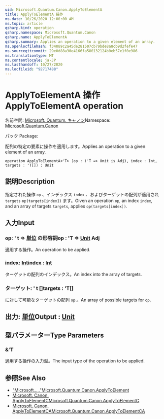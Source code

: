 ```yaml
---
uid: Microsoft.Quantum.Canon.ApplyToElementA
title: ApplyToElementA 操作
ms.date: 10/26/2020 12:00:00 AM
ms.topic: article
qsharp.kind: operation
qsharp.namespace: Microsoft.Quantum.Canon
qsharp.name: ApplyToElementA
qsharp.summary: Applies an operation to a given element of an array.
ms.openlocfilehash: f34089c2a45de281507cb79bde8a8cb9d2fefe47
ms.sourcegitcommit: 29e0d88a30e4166fa580132124b0eb57e1f0e986
ms.translationtype: MT
ms.contentlocale: ja-JP
ms.lasthandoff: 10/27/2020
ms.locfileid: "92717488"
---
```

# <a name="applytoelementa-operation"></a><span data-ttu-id="57d96-102">ApplyToElementA 操作</span><span class="sxs-lookup"><span data-stu-id="57d96-102">ApplyToElementA operation</span></span>

<span data-ttu-id="57d96-103">名前空間: [Microsoft. Quantum. キャノン](xref:Microsoft.Quantum.Canon)</span><span class="sxs-lookup"><span data-stu-id="57d96-103">Namespace: [Microsoft.Quantum.Canon](xref:Microsoft.Quantum.Canon)</span></span>

<span data-ttu-id="57d96-104">パック [](https://nuget.org/packages/)</span><span class="sxs-lookup"><span data-stu-id="57d96-104">Package: [](https://nuget.org/packages/)</span></span>


<span data-ttu-id="57d96-105">配列の特定の要素に操作を適用します。</span><span class="sxs-lookup"><span data-stu-id="57d96-105">Applies an operation to a given element of an array.</span></span>

```qsharp
operation ApplyToElementA<'T> (op : ('T => Unit is Adj), index : Int, targets : 'T[]) : Unit
```


## <a name="description"></a><span data-ttu-id="57d96-106">説明</span><span class="sxs-lookup"><span data-stu-id="57d96-106">Description</span></span>

<span data-ttu-id="57d96-107">指定された操作 `op` 、インデックス `index` 、およびターゲットの配列が適用され `targets` `op(targets[index])` ます。</span><span class="sxs-lookup"><span data-stu-id="57d96-107">Given an operation `op`, an index `index`, and an array of targets `targets`, applies `op(targets[index])`.</span></span>

## <a name="input"></a><span data-ttu-id="57d96-108">入力</span><span class="sxs-lookup"><span data-stu-id="57d96-108">Input</span></span>

### <a name="op--t--unit-adj"></a><span data-ttu-id="57d96-109">op: ' t => [単位](xref:microsoft.quantum.lang-ref.unit) の形容詞</span><span class="sxs-lookup"><span data-stu-id="57d96-109">op : 'T => [Unit](xref:microsoft.quantum.lang-ref.unit) Adj</span></span>

<span data-ttu-id="57d96-110">適用する操作。</span><span class="sxs-lookup"><span data-stu-id="57d96-110">An operation to be applied.</span></span>


### <a name="index--int"></a><span data-ttu-id="57d96-111">index: [Int](xref:microsoft.quantum.lang-ref.int)</span><span class="sxs-lookup"><span data-stu-id="57d96-111">index : [Int](xref:microsoft.quantum.lang-ref.int)</span></span>

<span data-ttu-id="57d96-112">ターゲットの配列のインデックス。</span><span class="sxs-lookup"><span data-stu-id="57d96-112">An index into the array of targets.</span></span>


### <a name="targets--t"></a><span data-ttu-id="57d96-113">ターゲット: ' t []</span><span class="sxs-lookup"><span data-stu-id="57d96-113">targets : 'T[]</span></span>

<span data-ttu-id="57d96-114">に対して可能なターゲットの配列 `op` 。</span><span class="sxs-lookup"><span data-stu-id="57d96-114">An array of possible targets for `op`.</span></span>



## <a name="output--unit"></a><span data-ttu-id="57d96-115">出力: [単位](xref:microsoft.quantum.lang-ref.unit)</span><span class="sxs-lookup"><span data-stu-id="57d96-115">Output : [Unit](xref:microsoft.quantum.lang-ref.unit)</span></span>



## <a name="type-parameters"></a><span data-ttu-id="57d96-116">型パラメーター</span><span class="sxs-lookup"><span data-stu-id="57d96-116">Type Parameters</span></span>

### <a name="t"></a><span data-ttu-id="57d96-117">&</span><span class="sxs-lookup"><span data-stu-id="57d96-117">'T</span></span>

<span data-ttu-id="57d96-118">適用する操作の入力型。</span><span class="sxs-lookup"><span data-stu-id="57d96-118">The input type of the operation to be applied.</span></span>

## <a name="see-also"></a><span data-ttu-id="57d96-119">参照</span><span class="sxs-lookup"><span data-stu-id="57d96-119">See Also</span></span>

- [<span data-ttu-id="57d96-120">"Microsoft....."</span><span class="sxs-lookup"><span data-stu-id="57d96-120">Microsoft.Quantum.Canon.ApplyToElement</span></span>](xref:Microsoft.Quantum.Canon.ApplyToElement)
- [<span data-ttu-id="57d96-121">Microsoft. Canon. ApplyToElementC</span><span class="sxs-lookup"><span data-stu-id="57d96-121">Microsoft.Quantum.Canon.ApplyToElementC</span></span>](xref:Microsoft.Quantum.Canon.ApplyToElementC)
- [<span data-ttu-id="57d96-122">Microsoft. Canon. ApplyToElementCA</span><span class="sxs-lookup"><span data-stu-id="57d96-122">Microsoft.Quantum.Canon.ApplyToElementCA</span></span>](xref:Microsoft.Quantum.Canon.ApplyToElementCA)